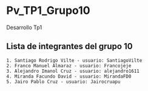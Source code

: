 # Pv_TP1_Grupo10
Desarrollo Tp1

## Lista de integrantes del grupo 10

    1. Santiago Rodrigo Vilte - usuario: SantiagoVilte
    2. Franco Manuel Almaraz - usuario: Francojeje
    3. Alejandro Imanol Cruz - usuario: alejandro1611
    4. Miranda Facundo David - usuario: MirandaFD0
    5. Jairo Pablo Cruz - usuario: Jairocruapu